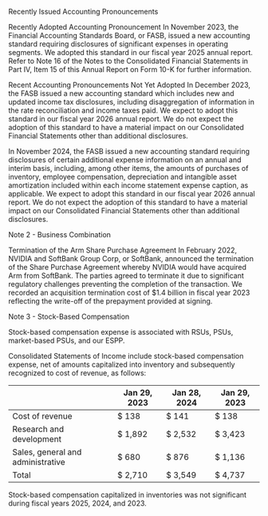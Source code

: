 Recently Issued Accounting Pronouncements

Recently Adopted Accounting Pronouncement
In November 2023, the Financial Accounting Standards Board, or FASB, issued a new accounting standard requiring disclosures of significant expenses in operating segments. We adopted this standard in our fiscal year 2025 annual report. Refer to Note 16 of the Notes to the Consolidated Financial Statements in Part IV, Item 15 of this Annual Report on Form 10-K for further information.

Recent Accounting Pronouncements Not Yet Adopted
In December 2023, the FASB issued a new accounting standard which includes new and updated income tax disclosures, including disaggregation of information in the rate reconciliation and income taxes paid. We expect to adopt this standard in our fiscal year 2026 annual report. We do not expect the adoption of this standard to have a material impact on our Consolidated Financial Statements other than additional disclosures.

In November 2024, the FASB issued a new accounting standard requiring disclosures of certain additional expense information on an annual and interim basis, including, among other items, the amounts of purchases of inventory, employee compensation, depreciation and intangible asset amortization included within each income statement expense caption, as applicable. We expect to adopt this standard in our fiscal year 2026 annual report. We do not expect the adoption of this standard to have a material impact on our Consolidated Financial Statements other than additional disclosures.

Note 2 - Business Combination

Termination of the Arm Share Purchase Agreement
In February 2022, NVIDIA and SoftBank Group Corp, or SoftBank, announced the termination of the Share Purchase Agreement whereby NVIDIA would have acquired Arm from SoftBank. The parties agreed to terminate it due to significant regulatory challenges preventing the completion of the transaction. We recorded an acquisition termination cost of $1.4 billion in fiscal year 2023 reflecting the write-off of the prepayment provided at signing.

Note 3 - Stock-Based Compensation

Stock-based compensation expense is associated with RSUs, PSUs, market-based PSUs, and our ESPP.

Consolidated Statements of Income include stock-based compensation expense, net of amounts capitalized into inventory and subsequently recognized to cost of revenue, as follows:

|                  | Jan 29, 2023 | Jan 28, 2024 | Jan 29, 2023 |
|------------------|--------------|--------------|--------------|
| Cost of revenue  | $ 138        | $ 141        | $ 138        |
| Research and development | $ 1,892 | $ 2,532 | $ 3,423 |
| Sales, general and administrative | $ 680 | $ 876 | $ 1,136 |
| Total            | $ 2,710      | $ 3,549      | $ 4,737      |

Stock-based compensation capitalized in inventories was not significant during fiscal years 2025, 2024, and 2023.